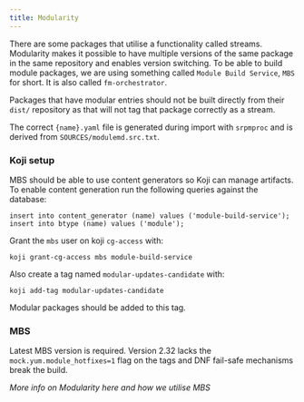 ```yaml
---
title: Modularity
---
```

There are some packages that utilise a functionality called streams. Modularity makes it possible to have multiple versions of the same package in the same repository and enables version switching. To be able to build module packages, we are using something called `Module Build Service`, `MBS` for short. It is also called `fm-orchestrator`.

Packages that have modular entries should not be built directly from their `dist/` repository as that will not tag that package correctly as a stream.

The correct `{name}.yaml` file is generated during import with `srpmproc` and is derived from `SOURCES/modulemd.src.txt`.

### Koji setup
MBS should be able to use content generators so Koji can manage artifacts. To enable content generation run the following queries against the database:
```
insert into content_generator (name) values ('module-build-service');
insert into btype (name) values ('module');
```

Grant the `mbs` user on koji `cg-access` with:
```
koji grant-cg-access mbs module-build-service
```

Also create a tag named `modular-updates-candidate` with:
```
koji add-tag modular-updates-candidate
```

Modular packages should be added to this tag.

### MBS
Latest MBS version is required. Version 2.32 lacks the `mock.yum.module_hotfixes=1` flag on the tags and DNF fail-safe mechanisms break the build.


*More info on Modularity here and how we utilise MBS*
